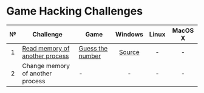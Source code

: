 # Game Hacking Challenges

| № | Challenge                        | Game             | Windows | Linux | MacOS X |
|:-:|----------------------------------|------------------|:-------:|:-----:|:-------:|
| 1 | [Read memory of another process](challenges/read-process-memory.md) | [Guess the number](games/guess-the-number) | [Source](hacks/read-memory) |   -   |    -    |
| 2 | Change memory of another process | -                |    -    |   -   |    -    |
